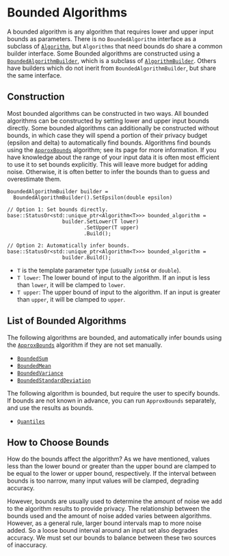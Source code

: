 # Bounded Algorithms

A bounded algorithm is any algorithm that requires lower and upper input bounds
as parameters. There is no `BoundedAlgorithm` interface as a subclass of
[`Algorithm`](algorithm.md), but `Algorithms` that need bounds do share a common
builder interface. Some Bounded algorithms are constructed using a
[`BoundedAlgorithmBuilder`](https://github.com/google/differential-privacy/blob/main/cc/algorithms/bounded-algorithm.h),
which is a subclass of [`AlgorithmBuilder`](https://github.com/google/differential-privacy/blob/main/cc/algorithms/algorithm.h).
Others have builders which do not inerit from `BoundedAlgorithmBuilder`, but
share the same interface.

## Construction

Most bounded algorithms can be constructed in two ways. All bounded algorithms
can be constructed by setting lower and upper input bounds directly. Some
bounded algorithms can additionally be constructed without bounds, in which case
they will spend a portion of their privacy budget (epsilon and delta) to
automatically find bounds. Algorithms find bounds using the
[`ApproxBounds`](approx-bounds.md) algorithm; see its page for more information.
If you have knowledge about the range of your input data it is often most
efficient to use it to set bounds explicitly. This will leave more budget for
adding noise. Otherwise, it is often better to infer the bounds than to guess
and overestimate them.

```
BoundedAlgorithmBuilder builder =
  BoundedAlgorithmBuilder().SetEpsilon(double epsilon)

// Option 1: Set bounds directly.
base::StatusOr<std::unique_ptr<Algorithm<T>>> bounded_algorithm =
                  builder.SetLower(T lower)
                         .SetUpper(T upper)
                         .Build();

// Option 2: Automatically infer bounds.
base::StatusOr<std::unique_ptr<Algorithm<T>>> bounded_algorithm =
                  builder.Build();
```

*   `T` is the template parameter type (usually `int64` or `double`).
*   `T lower`: The lower bound of input to the algorithm. If an input is less
    than `lower`, it will be clamped to `lower`.
*   `T upper`: The upper bound of input to the algorithm. If an input is greater
    than `upper`, it will be clamped to `upper`.

## List of Bounded Algorithms

The following algorithms are bounded, and automatically infer bounds using the
[`ApproxBounds`](approx-bounds.md) algorithm if they are not set manually.

*   [`BoundedSum`](bounded-sum.md)
*   [`BoundedMean`](bounded-mean.md)
*   [`BoundedVariance`](bounded-variance.md)
*   [`BoundedStandardDeviation`](bounded-standard-deviation.md)

The following algorithm is bounded, but require the user to specify bounds. If
bounds are not known in advance, you can run `ApproxBounds` separately, and
use the results as bounds.

*   [`Quantiles`](quantiles.md)

## How to Choose Bounds

How do the bounds affect the algorithm? As we have mentioned, values less than
the lower bound or greater than the upper bound are clamped to be equal to the
lower or upper bound, respectively. If the interval between bounds is too
narrow, many input values will be clamped, degrading accuracy.

However, bounds are usually used to determine the amount of noise we add to the
algorithm results to provide privacy. The relationship between the bounds used
and the amount of noise added varies between algorithms. However, as a general
rule, larger bound intervals map to more noise added. So a loose bound interval
around an input set also degrades accuracy. We must set our bounds to balance
between these two sources of inaccuracy.
